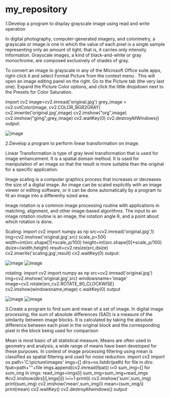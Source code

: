 # my_repository
1.Develop a program to display grayscale image using read and write operation

In digital photography, computer-generated imagery, and colorimetry, a grayscale or image is one in which the value of each pixel is a single sample representing only an amount of light; that is, it carries only intensity information. Grayscale images, a kind of black-and-white or gray monochrome, are composed exclusively of shades of gray.

To convert an image to grayscale in any of the Microsoft Office suite apps, right-click it and select Format Picture from the context menu . This will open an image editing panel on the right. Go to the Picture tab (the very last one). Expand the Picture Color options, and click the little dropdown next to the Presets for Color Saturation.

import cv2 image=cv2.imread('original.jpg') grey_image = cv2.cvtColor(image, cv2.COLOR_BGR2GRAY) cv2.imwrite('original.jpg',image) cv2.imshow("org",image) cv2.imshow("gimg",grey_image) cv2.waitKey(0) cv2.destroyAllWindows() output:

![image](https://user-images.githubusercontent.com/75006493/104893410-68ea8380-5999-11eb-8362-b3670f32e9cf.png)

2.Develop a program to perform linear transformation on image.

Linear Transformation is type of gray level transformation that is used for image enhancement. It is a spatial domain method. It is used for manipulation of an image so that the result is more suitable than the original for a specific application.

Image scaling is a computer graphics process that increases or decreases the size of a digital image. An image can be scaled explicitly with an image viewer or editing software, or it can be done automatically by a program to fit an image into a differently sized area.

Image rotation is a common image processing routine with applications in matching, alignment, and other image-based algorithms. The input to an image rotation routine is an image, the rotation angle θ, and a point about which rotation is done.

Scaling: import cv2 import numpy as np src=cv2.imread('original.jpg',1) img=cv2.imshow('original.jpg',src) scale_p=500 width=int(src.shape[1]*scale_p/100) height=int(src.shape[0]*scale_p/100) dsize=(width,height) result=cv2.resize(src,dsize) cv2.imwrite('scaling.jpg',result) cv2.waitKey(0) output:

![image](https://user-images.githubusercontent.com/75006493/104893799-e3b39e80-5999-11eb-9c87-6967c6ad1fb5.png)
![image](https://user-images.githubusercontent.com/75006493/104893986-207f9580-599a-11eb-8ede-4e5977902877.png)

rotating: import cv2 import numpy as np src=cv2.imread('original.jpg') img=cv2.imshow('original.jpg',src) windowsname='image' image=cv2.rotate(src,cv2.ROTATE_90_CLOCKWISE) cv2.imshow(windowsname,image) c.waitKey(0) output

![image](https://user-images.githubusercontent.com/75006493/104894248-748a7a00-599a-11eb-9b7b-fb046c9fbaa4.png)
![image](https://user-images.githubusercontent.com/75006493/104894365-9dab0a80-599a-11eb-99ca-8636cdb3f9a1.png)

3.Create a program to find sum and mean of a set of image. In digital image processing, the sum of absolute differences (SAD) is a measure of the similarity between image blocks. It is calculated by taking the absolute difference between each pixel in the original block and the corresponding pixel in the block being used for comparison

Mean is most basic of all statistical measure. Means are often used in geometry and analysis; a wide range of means have been developed for these purposes. In contest of image processing filtering using mean is classified as spatial filtering and used for noise reduction. import cv2 import os path='C:\picture\images' imgs=[] dirs=os.listdir(path) for file in dirs: fpat=path+"\"+file imgs.append(cv2.imread(fpat)) i=0 sum_img=[] for sum_img in imgs: read_imgs=imgs[i] sum_img=sum_img+read_imgs #cv2.imshow(dirs[i],imgs[i]) i=i+1 print(i) cv2.imshow('sum',sum_img) print(sum_img) cv2.imshow('mean',sum_img/i) mean=(sum_img/i) print(mean) cv2.waitKey() cv2.destroyAllwindows() output

